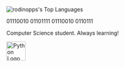 ![rodinopps's Top Languages](https://github-readme-stats.vercel.app/api/top-langs/?username=rodinopps&theme=github_dark&show_icons=true&hide_border=true&layout=compact)

01110010 01101111 01110010 0110111

Computer Science student. Always learning!

<img src="https://upload.wikimedia.org/wikipedia/commons/c/c3/Python-logo-notext.svg" alt="Python Logo" width="50">



